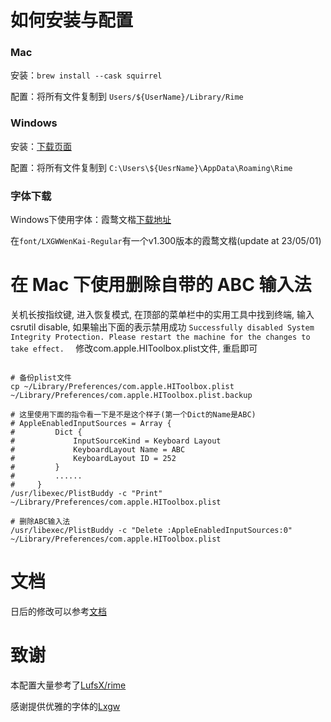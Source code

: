 # 如何安装与配置
### Mac
安装：`brew install --cask squirrel`

配置：将所有文件复制到 `Users/${UserName}/Library/Rime`

### Windows
安装：[下载页面](https://github.com/rime/weasel/releases)

配置：将所有文件复制到 `C:\Users\${UesrName}\AppData\Roaming\Rime`

### 字体下载
Windows下使用字体：霞鹜文楷[下载地址](https://github.com/lxgw/LxgwWenKai)

在`font/LXGWWenKai-Regular`有一个v1.300版本的霞鹜文楷(update at 23/05/01) 

# 在 Mac 下使用删除自带的 ABC 输入法
关机长按指纹键, 进入恢复模式, 在顶部的菜单栏中的实用工具中找到终端, 输入 csrutil disable, 如果输出下面的表示禁用成功
`Successfully disabled System Integrity Protection. Please restart the machine for the changes to take effect. 
`
修改com.apple.HIToolbox.plist文件, 重启即可
```shell

# 备份plist文件
cp ~/Library/Preferences/com.apple.HIToolbox.plist  ~/Library/Preferences/com.apple.HIToolbox.plist.backup

# 这里使用下面的指令看一下是不是这个样子(第一个Dict的Name是ABC)
# AppleEnabledInputSources = Array {
#         Dict {
#             InputSourceKind = Keyboard Layout
#             KeyboardLayout Name = ABC
#             KeyboardLayout ID = 252
#         }
#         ......
#     }
/usr/libexec/PlistBuddy -c "Print"  ~/Library/Preferences/com.apple.HIToolbox.plist 

# 删除ABC输入法
/usr/libexec/PlistBuddy -c "Delete :AppleEnabledInputSources:0"  ~/Library/Preferences/com.apple.HIToolbox.plist 

```

# 文档
日后的修改可以参考[文档](https://github.com/LEOYoon-Tsaw/Rime_collections)

# 致谢
本配置大量参考了[LufsX/rime](https://github.com/LufsX/rime)

感谢提供优雅的字体的[Lxgw](https://github.com/lxgw)





